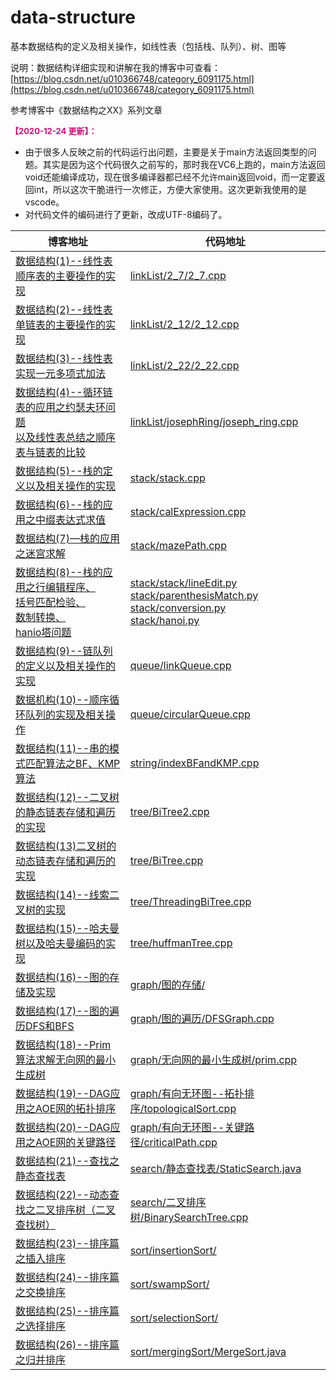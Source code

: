 # data-structure
基本数据结构的定义及相关操作，如线性表（包括栈、队列）、树、图等

说明：数据结构详细实现和讲解在我的博客中可查看：[https://blog.csdn.net/u010366748/category_6091175.html](https://blog.csdn.net/u010366748/category_6091175.html) 

参考博客中《数据结构之XX》系列文章

<font color=#CD1076 size=2>**【2020-12-24 更新】：**</font>
- 由于很多人反映之前的代码运行出问题，主要是关于main方法返回类型的问题。其实是因为这个代码很久之前写的，那时我在VC6上跑的，main方法返回void还能编译成功，现在很多编译器都已经不允许main返回void，而一定要返回int，所以这次干脆进行一次修正，方便大家使用。这次更新我使用的是vscode。
- 对代码文件的编码进行了更新，改成UTF-8编码了。


|博客地址 | 代码地址|
---|---
[数据结构(1)--线性表顺序表的主要操作的实现](https://blog.csdn.net/u010366748/article/details/50632131)| [linkList/2_7/2_7.cpp](https://github.com/qingyujean/data-structure/blob/master/linkList/2_7/2_7.cpp)
[数据结构(2)--线性表单链表的主要操作的实现](https://blog.csdn.net/u010366748/article/details/50635301)| [linkList/2_12/2_12.cpp](https://github.com/qingyujean/data-structure/blob/master/linkList/2_12/2_12.cpp)
[数据结构(3)--线性表实现一元多项式加法](https://blog.csdn.net/u010366748/article/details/50636748)| [linkList/2_22/2_22.cpp](https://github.com/qingyujean/data-structure/blob/master/linkList/2_22/2_22.cpp)
[数据结构(4)--循环链表的应用之约瑟夫环问题<br>以及线性表总结之顺序表与链表的比较](https://blog.csdn.net/u010366748/article/details/50638850)| [linkList/josephRing/joseph_ring.cpp](https://github.com/qingyujean/data-structure/blob/master/linkList/josephRing/joseph_ring.cpp)
[数据结构(5)--栈的定义以及相关操作的实现](https://blog.csdn.net/u010366748/article/details/50639195)| [stack/stack.cpp](https://github.com/qingyujean/data-structure/blob/master/stack/stack.cpp)
[数据结构(6)--栈的应用之中缀表达式求值](https://blog.csdn.net/u010366748/article/details/50649734)| [stack/calExpression.cpp](https://github.com/qingyujean/data-structure/blob/master/stack/calExpression.cpp)
[数据结构(7)—栈的应用之迷宫求解](https://blog.csdn.net/u010366748/article/details/50707047)| [stack/mazePath.cpp](https://github.com/qingyujean/data-structure/blob/master/stack/mazePath.cpp)
[数据结构(8)--栈的应用之行编辑程序、<br>括号匹配检验、<br>数制转换、<br>hanio塔问题]()| [stack/stack/lineEdit.py](https://github.com/qingyujean/data-structure/blob/master/stack/lineEdit.py) <br>[stack/parenthesisMatch.py](https://github.com/qingyujean/data-structure/blob/master/stack/parenthesisMatch.py) <br>[stack/conversion.py](https://github.com/qingyujean/data-structure/blob/master/stack/conversion.py) <br>[stack/hanoi.py](https://github.com/qingyujean/data-structure/blob/master/stack/hanoi.py)
[数据结构(9)--链队列的定义以及相关操作的实现](https://blog.csdn.net/u010366748/article/details/50708062)| [queue/linkQueue.cpp](https://github.com/qingyujean/data-structure/blob/master/queue/linkQueue.cpp)
[数据机构(10)--顺序循环队列的实现及相关操作](https://blog.csdn.net/u010366748/article/details/50708150)| [queue/circularQueue.cpp](https://github.com/qingyujean/data-structure/blob/master/queue/circularQueue.cpp)
[数据结构(11)--串的模式匹配算法之BF、KMP算法](https://blog.csdn.net/u010366748/article/details/50721299)| [string/indexBFandKMP.cpp](https://github.com/qingyujean/data-structure/blob/master/string/indexBFandKMP.cpp)
[数据结构(12)--二叉树的静态链表存储和遍历的实现](https://blog.csdn.net/u010366748/article/details/50764540)| [tree/BiTree2.cpp](https://github.com/qingyujean/data-structure/blob/master/tree/BiTree2.cpp)
[数据结构(13)二叉树的动态链表存储和遍历的实现](https://blog.csdn.net/u010366748/article/details/50765512)| [tree/BiTree.cpp](https://github.com/qingyujean/data-structure/blob/master/tree/BiTree.cpp)
[数据结构(14)--线索二叉树的实现](https://blog.csdn.net/u010366748/article/details/50769262)| [tree/ThreadingBiTree.cpp](https://github.com/qingyujean/data-structure/blob/master/tree/ThreadingBiTree.cpp)
[数据结构(15)--哈夫曼树以及哈夫曼编码的实现](https://blog.csdn.net/u010366748/article/details/50773903)| [tree/huffmanTree.cpp](https://github.com/qingyujean/data-structure/blob/master/tree/huffmanTree.cpp)
[数据结构(16)--图的存储及实现](https://blog.csdn.net/u010366748/article/details/50790324)| [graph/图的存储/](https://github.com/qingyujean/data-structure/tree/master/graph/图的存储)
[数据结构(17)--图的遍历DFS和BFS](https://blog.csdn.net/u010366748/article/details/50792759)| [graph/图的遍历/DFSGraph.cpp](https://github.com/qingyujean/data-structure/blob/master/graph/图的遍历/DFSGraph.cpp)
[数据结构(18)--Prim算法求解无向网的最小生成树](https://blog.csdn.net/u010366748/article/details/50816834)| [graph/无向网的最小生成树/prim.cpp](https://github.com/qingyujean/data-structure/blob/master/graph/无向网的最小生成树/prim.cpp)
[数据结构(19)--DAG应用之AOE网的拓扑排序](https://blog.csdn.net/u010366748/article/details/50816908)| [graph/有向无环图--拓扑排序/topologicalSort.cpp](https://github.com/qingyujean/data-structure/blob/master/graph/有向五环图--拓扑排序/topologicalSort.cpp)
[数据结构(20)--DAG应用之AOE网的关键路径](https://blog.csdn.net/u010366748/article/details/50816983)| [graph/有向无环图--关键路径/criticalPath.cpp](https://github.com/qingyujean/data-structure/blob/master/graph/有向无环图--关键路径/criticalPath.cpp)
[数据结构(21)--查找之静态查找表](https://blog.csdn.net/u010366748/article/details/50818852)| [search/静态查找表/StaticSearch.java](https://github.com/qingyujean/data-structure/blob/master/search/静态查找表/StaticSearch.java)
[数据结构(22)--动态查找之二叉排序树（二叉查找树）](https://blog.csdn.net/u010366748/article/details/50821173)| [search/二叉排序树/BinarySearchTree.cpp](https://github.com/qingyujean/data-structure/blob/master/search/二叉排序树/BinarySearchTree.cpp)
[数据结构(23)--排序篇之插入排序](https://blog.csdn.net/u010366748/article/details/50829007)| [sort/insertionSort/](https://github.com/qingyujean/data-structure/tree/master/sort/insertionSort)
[数据结构(24)--排序篇之交换排序](https://blog.csdn.net/u010366748/article/details/50829254)| [sort/swampSort/](https://github.com/qingyujean/data-structure/tree/master/sort/swampSort)
[数据结构(25)--排序篇之选择排序](https://blog.csdn.net/u010366748/article/details/50829266)| [sort/selectionSort/](https://github.com/qingyujean/data-structure/tree/master/sort/selectionSort)
[数据结构(26)--排序篇之归并排序](https://blog.csdn.net/u010366748/article/details/50829293)| [sort/mergingSort/MergeSort.java](https://github.com/qingyujean/data-structure/blob/master/sort/mergingSort/MergeSort.java)



